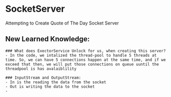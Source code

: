 # SocketServer
Attempting to Create Quote of The Day Socket Server

## New Learned Knowledge:

    ### What does ExectorService Unlock for us, when creating this server? 
    - In the code, we intalized the thread-pool to handle 5 threads at time. So, we can have 5 connections happen at the same time, and if we exceed that then, we will put those connections on queue uuntil the threadpool is has avalaiblility

    ### InputStream and OutputStream:
    - In is the reading the data from the socket
    - Out is writing the data to the socket 
    -
